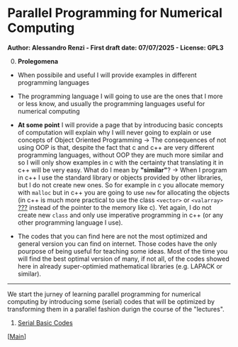 # Parallel Programming for Numerical Computing

**Author: Alessandro Renzi - First draft date: 07/07/2025 - License: GPL3**

0. **Prolegomena**

- When possibile and useful I will provide examples in different programming languages

- The programming language I will going to use are the ones that I more or less know, and usually the programming languages useful for numerical computing

- **At some point** I will provide a page that by introducing basic concepts of computation will explain why I will never going to explain or use concepts of Object Oriented Programming -> The consequences of not using OOP is that, despite the fact that c and c++ are very different programming languages, without OOP they are much more similar and so I will only show examples in c with the certainty that translating it in c++ will be very easy. What do I mean by **"similar"**? -> When I program in c++ I use the standard library or objects provided by other libraries, but I do not create new ones. So for example in c you allocate memory with `malloc` but in c++ you are going to use `new` for allocating the objects (in c++ is much more practical to use the class `<vector>` or `<valarray>` [???](https://www.reddit.com/r/cpp/comments/17ux1o5/why_is_stdvalarray_so_underrated/) instead of the pointer to the memory like c). Yet again, I do not create new `class` and only use imperative programming in c++ (or any other programming language I use).

-  The codes that you can find here are not the most optimized and general version you can find on internet. Those codes have the only pourpose of being useful for teaching some ideas. Most of the time you will find the best optimal version of many, if not all, of the codes showed here in already super-optimied mathematical libraries (e.g. LAPACK or similar).

---

We start the jurney of learning parallel programming for numerical computing by introducing some (serial) codes that will be optimized by transforming them in a parallel fashion durign the course of the "lectures".

1. [Serial Basic Codes](./pp4nc-serial_basic_codes.md)


\[[Main](../../README.md)\]

